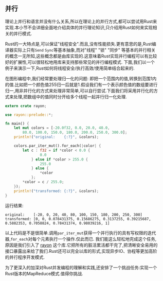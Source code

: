 ## 并行
理论上并行和语言并没有什么关系,所以在理论上的并行方式,都可以尝试用Rust来实现.本小节不会详细全面地介绍具体的并行理论知识,只介绍用Rust如何来实现相关的并行模式.

Rust的一大特点是,可以保证"线程安全".而且,没有性能损失.更有意思的是,Rust编译器实际上只有`Send` `Sync`等基本抽象,而对"线程" "锁" "同步" 等基本的并行相关的概念一无所知,这些概念都是由库实现的.这意味着Rust实现并行编程可以有比较好的扩展性,可以很轻松地用库来支持那些常见的并行编程模式.
下面,我们以一个例子来演示一下,Rust如何将线程安全/执行高效/使用简单结合起来的.

在图形编程中,我们经常要处理归一化的问题: 即把一个范围内的值,转换到范围1内的值.比如把一个颜色值255归一后就是1.假设我们有一个表示颜色值的数组要进行归一,用非并行化的方式来处理非常简单,可以自行尝试.下面我们将采用并行化的方式来处理,把数组中的值同时分开给多个线程一起并行归一化处理.

```rust
extern crate rayon;

use rayon::prelude::*;

fn main() {
    let mut colors = [-20.0f32, 0.0, 20.0, 40.0,
        80.0, 100.0, 150.0, 180.0, 200.0, 250.0, 300.0];
    println!("original:    {:?}", &colors);

    colors.par_iter_mut().for_each(|color| {
        let c : f32 = if *color < 0.0 {
                0.0
            } else if *color > 255.0 {
                255.0
            } else {
                *color
            };
        *color = c / 255.0;
    });
    println!("transformed: {:?}", &colors);
}
```

运行结果:
```
original:    [-20, 0, 20, 40, 80, 100, 150, 180, 200, 250, 300]
transformed: [0, 0, 0.078431375, 0.15686275, 0.3137255, 0.39215687, 0.5882353, 0.7058824, 0.78431374, 0.98039216, 1]
```

以上代码是不是很简单.调用`par_iter_mut`获得一个并行执行的具有写权限的迭代器,`for_each`对每个元素执行一个操作.仅此而已.
我们能这么轻松地完成这个任务,原因是我们引入了 [rayon](https://github.com/nikomatsakis/rayon/) 这个库.它把所有的脏活累活都干完了,把清晰安全易用的接口暴露出来给了我们.Rust还可以完全以库的形式,实现异步IO、协程等更加高阶的并行程序开发模式.

为了更深入的加深对Rust并发编程的理解和实践,还安排了一个挑战任务:实现一个Rust版本的MapReduce模式.值得你挑战.
